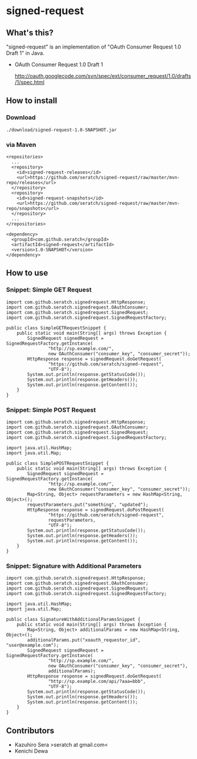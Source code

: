 # signed-request

## What's this?

"signed-request" is an implementation of "OAuth Consumer Request 1.0 Draft 1" in Java.

* OAuth Consumer Request 1.0 Draft 1

    http://oauth.googlecode.com/svn/spec/ext/consumer_request/1.0/drafts/1/spec.html

## How to install

### Download

    ./download/signed-request-1.0-SNAPSHOT.jar

### via Maven

    <repositories>
      ...
      <repository>
        <id>signed-request-releases</id>
        <url>https://github.com/seratch/signed-request/raw/master/mvn-repo/releases</url>
      </repository>
      <repository>
        <id>signed-request-snapshots</id>
        <url>https://github.com/seratch/signed-request/raw/master/mvn-repo/snapshots</url>
      </repository>
      ...
    </repositories>

    <dependency>
      <groupId>com.github.seratch</groupId>
      <artifactId>signed-request</artifactId>
      <version>1.0-SNAPSHOT</version>
    </dependency>

## How to use

### Snippet: Simple GET Request

    import com.github.seratch.signedrequest.HttpResponse;
    import com.github.seratch.signedrequest.OAuthConsumer;
    import com.github.seratch.signedrequest.SignedRequest;
    import com.github.seratch.signedrequest.SignedRequestFactory;
    
    public class SimpleGETRequestSnippet {
        public static void main(String[] args) throws Exception {
            SignedRequest signedRequest = SignedRequestFactory.getInstance(
                    "http://sp.example.com/",
                    new OAuthConsumer("consumer_key", "consumer_secret"));
            HttpResponse response = signedRequest.doGetRequest(
                    "https://github.com/seratch/signed-request", 
                    "UTF-8");
            System.out.println(response.getStatusCode());
            System.out.println(response.getHeaders());
            System.out.println(response.getContent());
        }
    }

### Snippet: Simple POST Request

    import com.github.seratch.signedrequest.HttpResponse;
    import com.github.seratch.signedrequest.OAuthConsumer;
    import com.github.seratch.signedrequest.SignedRequest;
    import com.github.seratch.signedrequest.SignedRequestFactory;
    
    import java.util.HashMap;
    import java.util.Map;
    
    public class SimplePOSTRequestSnippet {
        public static void main(String[] args) throws Exception {
            SignedRequest signedRequest = SignedRequestFactory.getInstance(
                    "http://sp.example.com/", 
                    new OAuthConsumer("consumer_key", "consumer_secret"));
            Map<String, Object> requestParameters = new HashMap<String, Object>();
            requestParameters.put("something", "updated");
            HttpResponse response = signedRequest.doPostRequest(
                    "https://github.com/seratch/signed-request", 
                    requestParameters,
                    "UTF-8");
            System.out.println(response.getStatusCode());
            System.out.println(response.getHeaders());
            System.out.println(response.getContent());
        }
    }

### Snippet: Signature with Additional Parameters

    import com.github.seratch.signedrequest.HttpResponse;
    import com.github.seratch.signedrequest.OAuthConsumer;
    import com.github.seratch.signedrequest.SignedRequest;
    import com.github.seratch.signedrequest.SignedRequestFactory;
    
    import java.util.HashMap;
    import java.util.Map;
    
    public class SignatureWithAdditionalParamsSnippet {
        public static void main(String[] args) throws Exception {
            Map<String, Object> additionalParams = new HashMap<String, Object>();
            additionalParams.put("xoauth_requestor_id", "user@example.com");
            SignedRequest signedRequest = SignedRequestFactory.getInstance(
                    "http://sp.example.com/", 
                    new OAuthConsumer("consumer_key", "consumer_secret"), 
                    additionalParams);
            HttpResponse response = signedRequest.doGetRequest(
                    "http://sp.example.com/api/?aaa=bbb", 
                    "UTF-8");
            System.out.println(response.getStatusCode());
            System.out.println(response.getHeaders());
            System.out.println(response.getContent());
        }
    }

## Contributors

* Kazuhiro Sera &gt;seratch at gmail.com&lt;
* Kenichi Dewa

